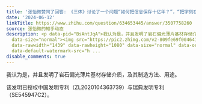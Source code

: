 ```yaml
---
title: '张怡微赞同了回答: 《三体》讨论了一个问题“如何把信息保存十亿年？”，“把字刻在石头上”真的是最好的方案么？'
date: '2024-06-12'
linkTitle: https://www.zhihu.com/question/634653445/answer/3507758260
source: 张怡微的知乎动态
description: <p data-pid="BsAntJqA">我认为是，并且发明了岩石偏光薄片基材存储介质，及其制造方法、用途。</p><p data-pid="SZXtFsva">该发明已授权中国发明专利（ZL2020104363739）与瑞典发明专利（SE545947C2）。</p><figure
  data-size="normal"><img src="https://pic2.zhimg.com/v2-809fe69f004641917c6b9bb8e3501c21.jpg"
  data-rawwidth="1439" data-rawheight="1080" data-size="normal" data-original-token="v2-91a758055e46c58458484dff380137e7"
  data-default-watermark-src="h ...
disable_comments: true
---
```

<p data-pid="BsAntJqA">我认为是，并且发明了岩石偏光薄片基材存储介质，及其制造方法、用途。</p><p data-pid="SZXtFsva">该发明已授权中国发明专利（ZL2020104363739）与瑞典发明专利（SE545947C2）。</p><figure data-size="normal"><img src="https://pic2.zhimg.com/v2-809fe69f004641917c6b9bb8e3501c21.jpg" data-rawwidth="1439" data-rawheight="1080" data-size="normal" data-original-token="v2-91a758055e46c58458484dff380137e7" data-default-watermark-src="h ...